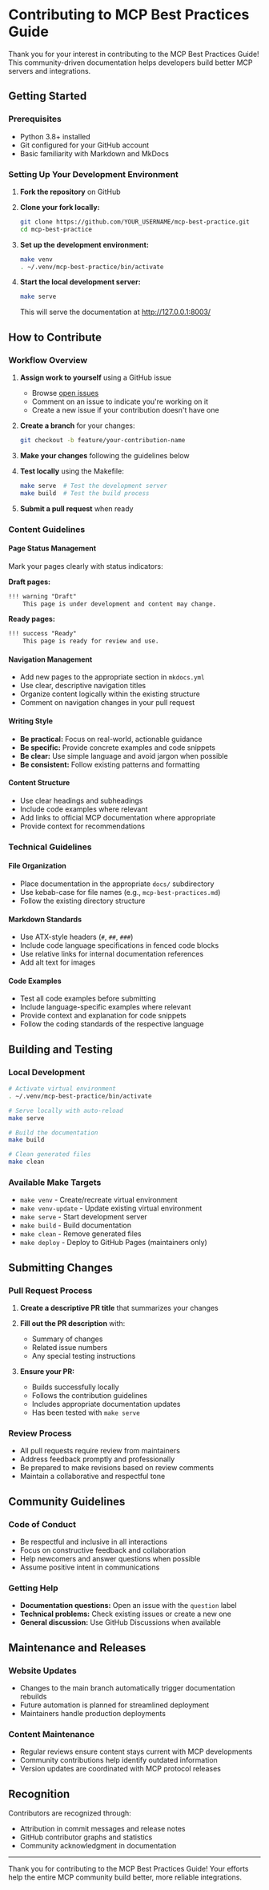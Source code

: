 # Contributing to MCP Best Practices Guide

Thank you for your interest in contributing to the MCP Best Practices Guide! This community-driven documentation helps developers build better MCP servers and integrations.

## Getting Started

### Prerequisites
- Python 3.8+ installed
- Git configured for your GitHub account
- Basic familiarity with Markdown and MkDocs

### Setting Up Your Development Environment

1. **Fork the repository** on GitHub
2. **Clone your fork locally:**
   ```bash
   git clone https://github.com/YOUR_USERNAME/mcp-best-practice.git
   cd mcp-best-practice
   ```

3. **Set up the development environment:**
   ```bash
   make venv
   . ~/.venv/mcp-best-practice/bin/activate
   ```

4. **Start the local development server:**
   ```bash
   make serve
   ```
   This will serve the documentation at http://127.0.0.1:8003/

## How to Contribute

### Workflow Overview

1. **Assign work to yourself** using a GitHub issue
   - Browse [open issues](https://github.com/mcp-best-practice/mcp-best-practice/issues)
   - Comment on an issue to indicate you're working on it
   - Create a new issue if your contribution doesn't have one

2. **Create a branch** for your changes:
   ```bash
   git checkout -b feature/your-contribution-name
   ```

3. **Make your changes** following the guidelines below

4. **Test locally** using the Makefile:
   ```bash
   make serve  # Test the development server
   make build  # Test the build process
   ```

5. **Submit a pull request** when ready

### Content Guidelines

#### Page Status Management
Mark your pages clearly with status indicators:

**Draft pages:**
```markdown
!!! warning "Draft"
    This page is under development and content may change.
```

**Ready pages:**
```markdown
!!! success "Ready"
    This page is ready for review and use.
```

#### Navigation Management
- Add new pages to the appropriate section in `mkdocs.yml`
- Use clear, descriptive navigation titles
- Organize content logically within the existing structure
- Comment on navigation changes in your pull request

#### Writing Style
- **Be practical:** Focus on real-world, actionable guidance
- **Be specific:** Provide concrete examples and code snippets
- **Be clear:** Use simple language and avoid jargon when possible
- **Be consistent:** Follow existing patterns and formatting

#### Content Structure
- Use clear headings and subheadings
- Include code examples where relevant
- Add links to official MCP documentation where appropriate
- Provide context for recommendations

### Technical Guidelines

#### File Organization
- Place documentation in the appropriate `docs/` subdirectory
- Use kebab-case for file names (e.g., `mcp-best-practices.md`)
- Follow the existing directory structure

#### Markdown Standards
- Use ATX-style headers (`#`, `##`, `###`)
- Include code language specifications in fenced code blocks
- Use relative links for internal documentation references
- Add alt text for images

#### Code Examples
- Test all code examples before submitting
- Include language-specific examples where relevant
- Provide context and explanation for code snippets
- Follow the coding standards of the respective language

## Building and Testing

### Local Development
```bash
# Activate virtual environment
. ~/.venv/mcp-best-practice/bin/activate

# Serve locally with auto-reload
make serve

# Build the documentation
make build

# Clean generated files
make clean
```

### Available Make Targets
- `make venv` - Create/recreate virtual environment
- `make venv-update` - Update existing virtual environment
- `make serve` - Start development server
- `make build` - Build documentation
- `make clean` - Remove generated files
- `make deploy` - Deploy to GitHub Pages (maintainers only)

## Submitting Changes

### Pull Request Process

1. **Create a descriptive PR title** that summarizes your changes
2. **Fill out the PR description** with:
   - Summary of changes
   - Related issue numbers
   - Any special testing instructions

3. **Ensure your PR:**
   - Builds successfully locally
   - Follows the contribution guidelines
   - Includes appropriate documentation updates
   - Has been tested with `make serve`

### Review Process
- All pull requests require review from maintainers
- Address feedback promptly and professionally
- Be prepared to make revisions based on review comments
- Maintain a collaborative and respectful tone

## Community Guidelines

### Code of Conduct
- Be respectful and inclusive in all interactions
- Focus on constructive feedback and collaboration
- Help newcomers and answer questions when possible
- Assume positive intent in communications

### Getting Help
- **Documentation questions:** Open an issue with the `question` label
- **Technical problems:** Check existing issues or create a new one
- **General discussion:** Use GitHub Discussions when available

## Maintenance and Releases

### Website Updates
- Changes to the main branch automatically trigger documentation rebuilds
- Future automation is planned for streamlined deployment
- Maintainers handle production deployments

### Content Maintenance
- Regular reviews ensure content stays current with MCP developments
- Community contributions help identify outdated information
- Version updates are coordinated with MCP protocol releases

## Recognition

Contributors are recognized through:
- Attribution in commit messages and release notes
- GitHub contributor graphs and statistics
- Community acknowledgment in documentation

---

Thank you for contributing to the MCP Best Practices Guide! Your efforts help the entire MCP community build better, more reliable integrations.